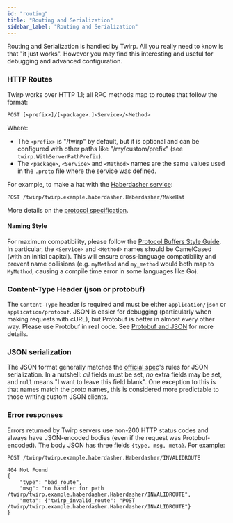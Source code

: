 ```yaml
---
id: "routing"
title: "Routing and Serialization"
sidebar_label: "Routing and Serialization"
---
```


Routing and Serialization is handled by Twirp. All you really need to know is
that "it just works". However you may find this interesting and useful for
debugging and advanced configuration.

### HTTP Routes

Twirp works over HTTP 1.1; all RPC methods map to routes that follow the format:

```plaintext
POST [<prefix>]/[<package>.]<Service>/<Method>
```

Where:

- The `<prefix>` is "/twirp" by default, but it is optional and can be configured with other paths like "/my/custom/prefix" (see `twirp.WithServerPathPrefix`).
- The `<package>`, `<Service>` and `<Method>` names are the same values used in the `.proto` file where the service was defined.

For example, to make a hat with the [Haberdasher service](example.md):

```plaintext
POST /twirp/twirp.example.haberdasher.Haberdasher/MakeHat
```

More details on the [protocol specification](spec_v7.md).

#### Naming Style

For maximum compatibility, please follow the [Protocol Buffers Style Guide](https://developers.google.com/protocol-buffers/docs/style#services). In particular, the `<Service>` and `<Method>` names should be CamelCased (with an initial capital). This will ensure cross-language compatibility and prevent name collisions (e.g. `myMethod` and `my_method` would both map to `MyMethod`, causing a compile time error in some languages like Go).

### Content-Type Header (json or protobuf)

The `Content-Type` header is required and must be either `application/json` or
`application/protobuf`. JSON is easier for debugging (particularly when making
requests with cURL), but Protobuf is better in almost every other way. Please
use Protobuf in real code. See
[Protobuf and JSON](protobuf_and_json.md)
for more details.

### JSON serialization

The JSON format generally matches the
[official spec](https://developers.google.com/protocol-buffers/docs/proto3#json)'s
rules for JSON serialization. In a nutshell: _all_
fields must be set, _no_ extra fields may be set, and `null` means "I want to
leave this field blank".
One exception to this is that names match the proto names, this is considered more predictable to those writing custom JSON clients.

### Error responses

Errors returned by Twirp servers use non-200 HTTP status codes and always have
JSON-encoded bodies (even if the request was Protobuf-encoded). The body JSON
has three fields `{type, msg, meta}`. For example:

```
POST /twirp/twirp.example.haberdasher.Haberdasher/INVALIDROUTE

404 Not Found
{
    "type": "bad_route",
    "msg": "no handler for path /twirp/twirp.example.haberdasher.Haberdasher/INVALIDROUTE",
    "meta": {"twirp_invalid_route": "POST /twirp/twirp.example.haberdasher.Haberdasher/INVALIDROUTE"}
}
```
